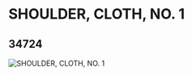 # SHOULDER, CLOTH, NO. 1
## 34724
![SHOULDER, CLOTH, NO. 1](https://lc-www-live-s.legocdn.com/media/bricks/5/2/6197319.jpg)